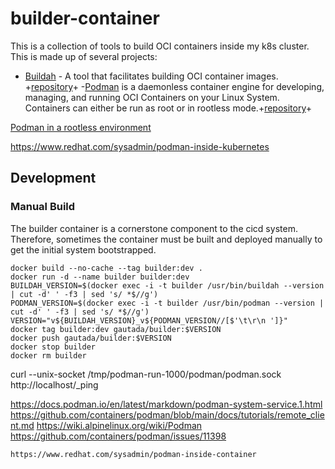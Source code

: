 # builder-container

This is a collection of tools to build OCI containers inside my k8s cluster.  This is made up of several projects:

- [Buildah](https://buildah.io) - A tool that facilitates building OCI container images. +[repository](https://github.com/containers/buildah)+
-[Podman](https://podman.io) is a daemonless container engine for developing, managing, and running OCI Containers on your Linux System. Containers can either be run as root or in rootless mode.+[repository](https://github.com/containers/podman)+
  
[Podman in a rootless environment](https://github.com/containers/podman/blob/main/docs/tutorials/rootless_tutorial.md)

https://www.redhat.com/sysadmin/podman-inside-kubernetes

## Development

### Manual Build

The builder container is a cornerstone component to the cicd system.  Therefore, sometimes the container must be built and deployed manually to get the initial system bootstrapped. 

```
docker build --no-cache --tag builder:dev .
docker run -d --name builder builder:dev
BUILDAH_VERSION=$(docker exec -i -t builder /usr/bin/buildah --version | cut -d' ' -f3 | sed 's/ *$//g')
PODMAN_VERSION=$(docker exec -i -t builder /usr/bin/podman --version | cut -d' ' -f3 | sed 's/ *$//g')
VERSION="v${BUILDAH_VERSION}_v${PODMAN_VERSION//[$'\t\r\n ']}"
docker tag builder:dev gautada/builder:$VERSION
docker push gautada/builder:$VERSION
docker stop builder
docker rm builder
```

curl --unix-socket /tmp/podman-run-1000/podman/podman.sock http://localhost/_ping


https://docs.podman.io/en/latest/markdown/podman-system-service.1.html
https://github.com/containers/podman/blob/main/docs/tutorials/remote_client.md
https://wiki.alpinelinux.org/wiki/Podman
https://github.com/containers/podman/issues/11398
    
    https://www.redhat.com/sysadmin/podman-inside-container
    
